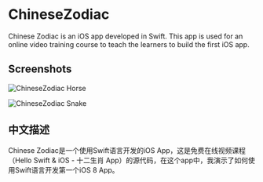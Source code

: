 ChineseZodiac
============

Chinese Zodiac is an iOS app developed in Swift. This app is used for an online video training course to teach the learners to build the first iOS app.

## Screenshots
![ChineseZodiac Horse](https://raw.githubusercontent.com/JakeLin/ChineseZodiac/master/Screenshots/ChineseZodiac-horse-33.png)

![ChineseZodiac Snake](https://raw.githubusercontent.com/JakeLin/ChineseZodiac/master/Screenshots/ChineseZodiac-snake-33.png)

## 中文描述
Chinese Zodiac是一个使用Swift语言开发的iOS App，这是免费在线视频课程（Hello Swift & iOS  - 十二生肖 App）的源代码，在这个app中，我演示了如何使用Swift语言开发第一个iOS 8 App。
